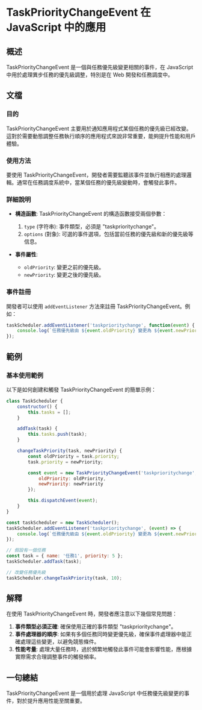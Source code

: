 <!--
Meta Description: # TaskPriorityChangeEvent 在 JavaScript 中的應用 ## 概述 TaskPriorityChangeEvent 是一個與任務優先級變更相關的事件，在 JavaScript 中用於處理異步任務的優先級調整，特別是在 Web 開發和任務調度中。 ## 文檔 ### 目...
Meta Keywords: taskprioritychangeevent, event, task, newpriority, taskscheduler
-->

# TaskPriorityChangeEvent 在 JavaScript 中的應用

## 概述
TaskPriorityChangeEvent 是一個與任務優先級變更相關的事件，在 JavaScript 中用於處理異步任務的優先級調整，特別是在 Web 開發和任務調度中。

## 文檔
### 目的
TaskPriorityChangeEvent 主要用於通知應用程式某個任務的優先級已經改變。這對於需要動態調整任務執行順序的應用程式來說非常重要，能夠提升性能和用戶體驗。

### 使用方法
要使用 TaskPriorityChangeEvent，開發者需要監聽該事件並執行相應的處理邏輯。通常在任務調度系統中，當某個任務的優先級變動時，會觸發此事件。

### 詳細說明
- **構造函數**: TaskPriorityChangeEvent 的構造函數接受兩個參數：
  1. `type` (字符串): 事件類型，必須是 "taskprioritychange"。
  2. `options` (對象): 可選的事件選項，包括當前任務的優先級和新的優先級等信息。

- **事件屬性**:
  - `oldPriority`: 變更之前的優先級。
  - `newPriority`: 變更之後的優先級。

### 事件註冊
開發者可以使用 `addEventListener` 方法來註冊 TaskPriorityChangeEvent。例如：

```javascript
taskScheduler.addEventListener('taskprioritychange', function(event) {
    console.log(`任務優先級由 ${event.oldPriority} 變更為 ${event.newPriority}`);
});
```

## 範例
### 基本使用範例
以下是如何創建和觸發 TaskPriorityChangeEvent 的簡單示例：

```javascript
class TaskScheduler {
    constructor() {
        this.tasks = [];
    }

    addTask(task) {
        this.tasks.push(task);
    }

    changeTaskPriority(task, newPriority) {
        const oldPriority = task.priority;
        task.priority = newPriority;

        const event = new TaskPriorityChangeEvent('taskprioritychange', {
            oldPriority: oldPriority,
            newPriority: newPriority
        });

        this.dispatchEvent(event);
    }
}

const taskScheduler = new TaskScheduler();
taskScheduler.addEventListener('taskprioritychange', (event) => {
    console.log(`任務優先級由 ${event.oldPriority} 變更為 ${event.newPriority}`);
});

// 假設有一個任務
const task = { name: '任務1', priority: 5 };
taskScheduler.addTask(task);

// 改變任務優先級
taskScheduler.changeTaskPriority(task, 10);
```

## 解釋
在使用 TaskPriorityChangeEvent 時，開發者應注意以下幾個常見問題：
1. **事件類型必須正確**: 確保使用正確的事件類型 "taskprioritychange"。
2. **事件處理器的順序**: 如果有多個任務同時變更優先級，確保事件處理器中能正確處理這些變更，以避免競態條件。
3. **性能考量**: 處理大量任務時，過於頻繁地觸發此事件可能會影響性能，應根據實際需求合理調整事件的觸發頻率。

## 一句總結
TaskPriorityChangeEvent 是一個用於處理 JavaScript 中任務優先級變更的事件，對於提升應用性能至關重要。